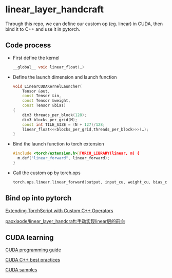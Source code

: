 # linear_layer_handcraft

Through this repo, we can define our custom op (eg. linear) in CUDA, then bind it to C++ and use it in pytorch.

## Code process

* First define the kernel

  ```cpp
  __global__ void linear_float(…)
  ```
* Define the launch dimension and
  launch function

  ```cpp
  void LinearCUDAKernelLauncher(
      Tensor &out,
      const Tensor &in,
      const Tensor &weight,
      const Tensor &bias)
  {
      dim3 threads_per_block(128);
      dim3 blocks_per_grid(M);
      const int TILE_SIZE = (N + 127)/128;
      linear_float<<<blocks_per_grid,threads_per_block>>>(…);
  }
  ```
* Bind the launch function to torch
  extension

  ```cpp
  #include <torch/extension.h>TORCH_LIBRARY(linear, m) {
    m.def("linear_forward", linear_forward);
  }
  ```
* Call the custom op by torch.ops

  ```cpp
  torch.ops.linear.linear_forward(output, input_cu, weight_cu, bias_cu)
  ```

## Bind op into pytorch

[Extending TorchScript with Custom C++ Operators](https://pytorch.org/tutorials/advanced/torch_script_custom_ops.html)


[paoxiaode/linear_layer_handcraft:手动实现linear层的前向](https://github.com/paoxiaode/linear_layer_handcraft)
## CUDA learning

[CUDA programming guide](https://docs.nvidia.com/cuda/cuda-c-programming-guide/index.html)

[CUDA C++ best practices](https://docs.nvidia.com/cuda/cuda-c-best-practices-guide/index.html)

[CUDA samples](https://github.com/NVIDIA/cuda-samples)
